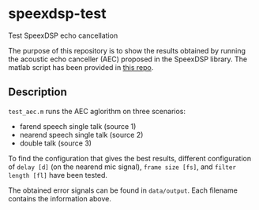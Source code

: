 # speexdsp-test
Test SpeexDSP echo cancellation 

The purpose of this repository is to show the results obtained by running the acoustic echo canceller (AEC) proposed in the SpeexDSP library.
The matlab script has been provided in [this repo](https://github.com/nay0648/unified2021/tree/master/Experiment/Speex-AEC-matlab-master).

## Description

`test_aec.m` runs the AEC aglorithm on three scenarios:
- farend speech single talk (source 1)
- nearend speech single talk (source 2)
- double talk (source 3)

To find the configuration that gives the best results, different configuration of `delay [d]` (on the nearend mic signal), `frame size [fs]`, and `filter length [fl]` have been tested.

The obtained error signals can be found in `data/output`. Each filename contains the information above. 
